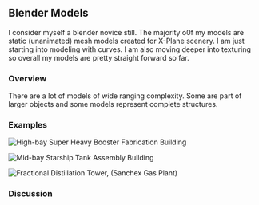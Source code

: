 ## Blender Models

I consider myself a blender novice still. The majority o0f my models are static (unanimated) mesh models created for X-Plane scenery. I am just starting into modeling with curves. I am also moving deeper into texturing so overall my models are pretty straight forward so far.

### Overview

There are a lot of models of wide ranging complexity. Some are part of larger objects and some models represent complete structures.

### Examples 

![High-bay Super Heavy Booster Fabrication Building](https://github.com/medmatix/XPStarbase/blob/main/images/SHHighbay.png)

![Mid-bay Starship Tank Assembly Building](https://github.com/medmatix/XPStarbase/blob/main/images/Midbay_Render.png)

![Fractional Distillation Tower, (Sanchex Gas Plant)](https://github.com/medmatix/XPStarbase/blob/main/images/Sanchez%20Gas%20Plant.png)

### Discussion 

